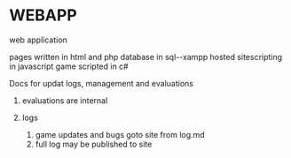 # WEBAPP
 web application
 
 pages written in html and php
 database in sql--xampp hosted
 sitescripting in javascript
 game scripted in c#

 
 Docs for updat logs, management and evaluations

 1. evaluations are internal

 1. logs
    1. game updates and bugs goto site from log.md
    1. full log may be published to site 
